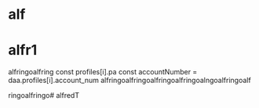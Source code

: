 # alf
# alfr1
alfringoalfring
        const profiles[i].pa
        const accountNumber = daa.profiles[i].account_num
alfringoalfringoalfringoalfringoalngoalfringoalf
 
 ringoalfringo# alfredT
